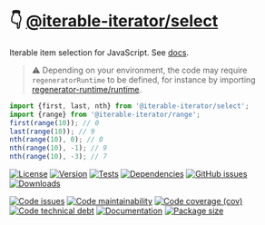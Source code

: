 :point_down: [@iterable-iterator/select](https://iterable-iterator.github.io/select)
==

Iterable item selection for JavaScript.
See [docs](https://iterable-iterator.github.io/select/index.html).

> :warning: Depending on your environment, the code may require
> `regeneratorRuntime` to be defined, for instance by importing
> [regenerator-runtime/runtime](https://www.npmjs.com/package/regenerator-runtime).

```js
import {first, last, nth} from '@iterable-iterator/select';
import {range} from '@iterable-iterator/range';
first(range(10)); // 0
last(range(10)); // 9
nth(range(10), 0); // 0
nth(range(10), -1); // 9
nth(range(10), -3); // 7
```

[![License](https://img.shields.io/github/license/iterable-iterator/select.svg)](https://raw.githubusercontent.com/iterable-iterator/select/main/LICENSE)
[![Version](https://img.shields.io/npm/v/@iterable-iterator/select.svg)](https://www.npmjs.org/package/@iterable-iterator/select)
[![Tests](https://img.shields.io/github/workflow/status/iterable-iterator/select/ci:test?event=push&label=tests)](https://github.com/iterable-iterator/select/actions/workflows/ci:test.yml?query=branch:main)
[![Dependencies](https://img.shields.io/librariesio/github/iterable-iterator/select.svg)](https://github.com/iterable-iterator/select/network/dependencies)
[![GitHub issues](https://img.shields.io/github/issues/iterable-iterator/select.svg)](https://github.com/iterable-iterator/select/issues)
[![Downloads](https://img.shields.io/npm/dm/@iterable-iterator/select.svg)](https://www.npmjs.org/package/@iterable-iterator/select)

[![Code issues](https://img.shields.io/codeclimate/issues/iterable-iterator/select.svg)](https://codeclimate.com/github/iterable-iterator/select/issues)
[![Code maintainability](https://img.shields.io/codeclimate/maintainability/iterable-iterator/select.svg)](https://codeclimate.com/github/iterable-iterator/select/trends/churn)
[![Code coverage (cov)](https://img.shields.io/codecov/c/gh/iterable-iterator/select/main.svg)](https://codecov.io/gh/iterable-iterator/select)
[![Code technical debt](https://img.shields.io/codeclimate/tech-debt/iterable-iterator/select.svg)](https://codeclimate.com/github/iterable-iterator/select/trends/technical_debt)
[![Documentation](https://iterable-iterator.github.io/select/badge.svg)](https://iterable-iterator.github.io/select/source.html)
[![Package size](https://img.shields.io/bundlephobia/minzip/@iterable-iterator/select)](https://bundlephobia.com/result?p=@iterable-iterator/select)

